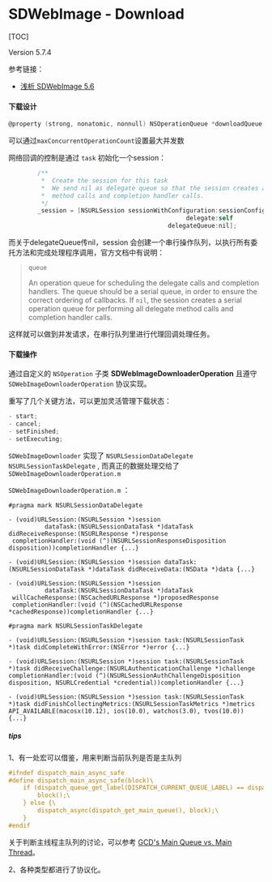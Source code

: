 # SDWebImage - Download

[TOC]

Version 5.7.4

参考链接：

- [浅析 SDWebImage 5.6](https://looseyi.github.io/post/sourcecode-ios/source-code-sdweb-1/)

#### 下载设计

```objective-c
@property (strong, nonatomic, nonnull) NSOperationQueue *downloadQueue;
```

可以通过`maxConcurrentOperationCount`设置最大并发数



网络回调的控制是通过 `task` 初始化一个session：

```objective-c
        /**
         *  Create the session for this task
         *  We send nil as delegate queue so that the session creates a serial operation queue for performing all delegate
         *  method calls and completion handler calls.
         */
        _session = [NSURLSession sessionWithConfiguration:sessionConfiguration
                                                 delegate:self
                                            delegateQueue:nil];
```

而关于delegateQueue传nil，session 会创建一个串行操作队列，以执行所有委托方法和完成处理程序调用，官方文档中有说明：

> ```
> queue
> ```
>
> An operation queue for scheduling the delegate calls and completion handlers. The queue should be a serial queue, in order to ensure the correct ordering of callbacks. If `nil`, the session creates a serial operation queue for performing all delegate method calls and completion handler calls.

这样就可以做到并发请求，在串行队列里进行代理回调处理任务。



#### 下载操作

通过自定义的  `NSOperation`  子类  **SDWebImageDownloaderOperation**   且遵守 `SDWebImageDownloaderOperation` 协议实现。

重写了几个关键方法，可以更加灵活管理下载状态：

```objective-c
- start;
- cancel;
- setFinished;
- setExecuting;
```



`SDWebImageDownloader`  实现了  `NSURLSessionDataDelegate` `NSURLSessionTaskDelegate` , 而真正的数据处理交给了 ``SDWebImageDownloaderOperation.m`` 

`SDWebImageDownloaderOperation.m` ：

```
#pragma mark NSURLSessionDataDelegate

- (void)URLSession:(NSURLSession *)session
          dataTask:(NSURLSessionDataTask *)dataTask
didReceiveResponse:(NSURLResponse *)response
 completionHandler:(void (^)(NSURLSessionResponseDisposition disposition))completionHandler {...}

- (void)URLSession:(NSURLSession *)session dataTask:(NSURLSessionDataTask *)dataTask didReceiveData:(NSData *)data {...}

- (void)URLSession:(NSURLSession *)session
          dataTask:(NSURLSessionDataTask *)dataTask
 willCacheResponse:(NSCachedURLResponse *)proposedResponse
 completionHandler:(void (^)(NSCachedURLResponse *cachedResponse))completionHandler {...}

#pragma mark NSURLSessionTaskDelegate

- (void)URLSession:(NSURLSession *)session task:(NSURLSessionTask *)task didCompleteWithError:(NSError *)error {...}

- (void)URLSession:(NSURLSession *)session task:(NSURLSessionTask *)task didReceiveChallenge:(NSURLAuthenticationChallenge *)challenge completionHandler:(void (^)(NSURLSessionAuthChallengeDisposition disposition, NSURLCredential *credential))completionHandler {...}

- (void)URLSession:(NSURLSession *)session task:(NSURLSessionTask *)task didFinishCollectingMetrics:(NSURLSessionTaskMetrics *)metrics API_AVAILABLE(macosx(10.12), ios(10.0), watchos(3.0), tvos(10.0)) {...}
```



##### tips

1、有一处宏可以借鉴，用来判断当前队列是否是主队列

```objective-c
#ifndef dispatch_main_async_safe
#define dispatch_main_async_safe(block)\
    if (dispatch_queue_get_label(DISPATCH_CURRENT_QUEUE_LABEL) == dispatch_queue_get_label(dispatch_get_main_queue())) {\
        block();\
    } else {\
        dispatch_async(dispatch_get_main_queue(), block);\
    }
#endif
```

关于判断主线程主队列的讨论，可以参考 [GCD's Main Queue vs. Main Thread](http://blog.benjamin-encz.de/post/main-queue-vs-main-thread/)。

2、各种类型都进行了协议化。





